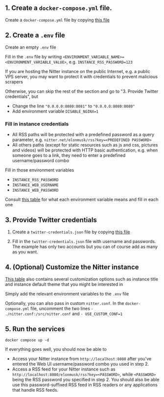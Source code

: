 ## 1. Create a `docker-compose.yml` file.
Create a `docker-compose.yml` file by copying [this file](https://github.com/sekai-soft/guide-nitter-self-hosting/blob/master/docker-compose.yml)

## 2. Create a `.env` file
Create an empty `.env` file

Fill in the `.env` file by writing `<ENVIRONMENT_VARIABLE_NAME>=<ENVIRONMENT_VARIABLE_VALUE>`, e.g. `INSTANCE_RSS_PASSWORD=123`

If you are hosting the Nitter instance on the public Internet, e.g. a public VPS server, you may want to protect it with credentials to prevent malicious scrapers

Otherwise, you can skip the rest of the section and go to "3. Provide Twitter credentials", but

* Change the line `"0.0.0.0:8080:8081"` to `"0.0.0.0:8080:8080"`
* Add environment variable `DISABLE_NGINX=1`

### Fill in instance credentials

* All RSS paths will be protected with a predefined password as a query parameter, e.g. `nitter.net/elonmusk/rss?key=<PREDEFINED PASSWORD>`
* All others paths (except for static resources such as js and css, pictures and videos) will be protected with HTTP basic authentication, e.g. when someone goes to a link, they need to enter a predefined username/password combo

Fill in those environment variables

* `INSTANCE_RSS_PASSWORD`
* `INSTANCE_WEB_USERNAME`
* `INSTANCE_WEB_PASSWORD`

Consult [this table](https://github.com/sekai-soft/nitter?tab=readme-ov-file#usage) for what each environment variable means and fill in each one

## 3. Provide Twitter credentials
1. Create a `twitter-credentials.json` file by copying [this file](https://github.com/sekai-soft/guide-nitter-self-hosting/blob/master/twitter-credentials.example.json)

2. Fill in the `twitter-credentials.json` file with username and passwords. The example has only two accounts but you can of course add as many as you want.

## 4. (Optional) Customize the Nitter instance

[This table](https://github.com/sekai-soft/nitter?tab=readme-ov-file#usage) also contains several customization options such as instance title and instance default theme that you might be interested in

Simply add the relevant environment variables to the `.env` file

Optionally, you can also pass in custom `nitter.conf`. In the `docker-compose.yml` file, uncomment the two lines `- ./nitter.conf:/src/nitter.conf` and `- USE_CUSTOM_CONF=1`

## 5. Run the services
```
docker compose up -d
```
If everything goes well, you should now be able to
* Access your Nitter instance from `http://localhost:8080` after you've entered the Web UI username/password combo you used in step 2.
* Access a RSS feed for your Nitter instance such as `http://localhost:8080/elonmusk/rss?key=<PASSWORD>`, while `<PASSWORD>` being the RSS password you specified in step 2. You should also be able use this password-suffixed RSS feed in RSS readers or any applications that handle RSS feeds.
